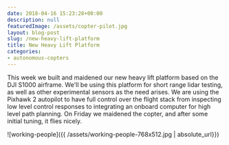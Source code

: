 ```yaml
---
date: 2018-04-16 15:23:28+00:00
description: null
featuredImage: /assets/copter-pilot.jpg
layout: blog-post
slug: /new-heavy-lift-platform
title: New Heavy Lift Platform
categories:
- autonomous-copters
---
```


This week we built and maidened our new heavy lift platform based on the DJI S1000 airframe.  We'll be using this platform for short range lidar testing, as well as other experimental sensors as the need arises.  We are using the Pixhawk 2 autopilot to have full control over the flight stack from inspecting low level control responses to integrating an onboard computer for high level path planning.  On Friday we maidened the copter, and after some initial tuning, it flies nicely.

![working-people]({{ /assets/working-people-768x512.jpg  | absolute_url}})
